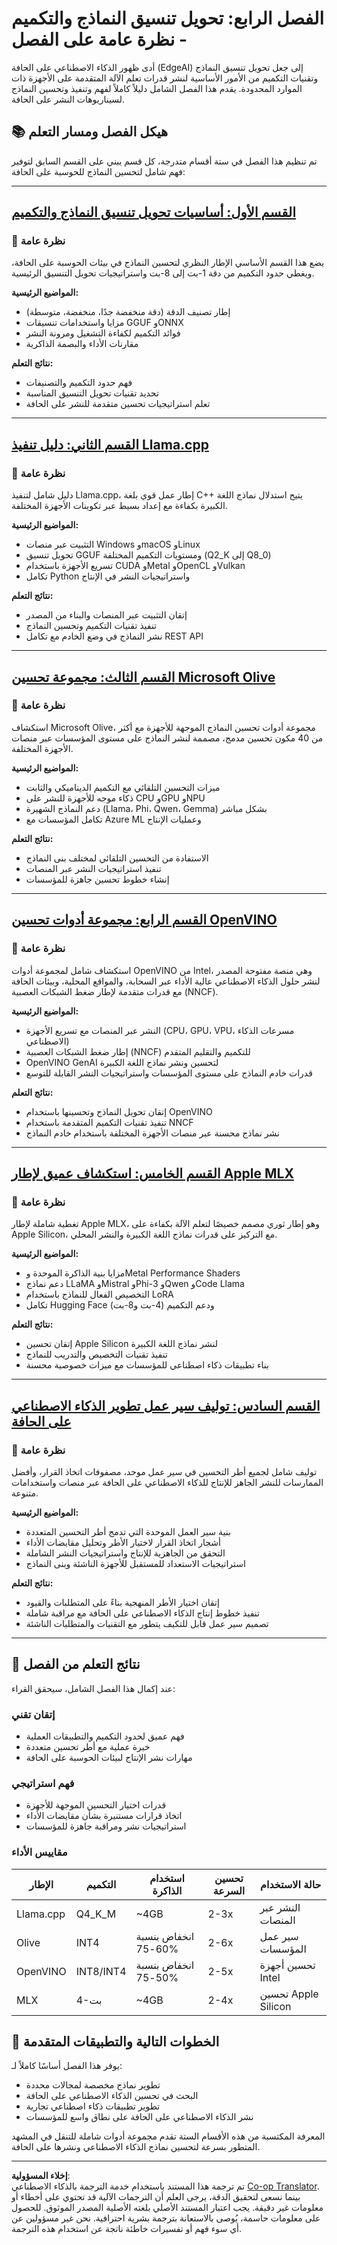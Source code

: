 <!--
CO_OP_TRANSLATOR_METADATA:
{
  "original_hash": "c0cb9f7bcff2bc170532d8870a891f38",
  "translation_date": "2025-09-17T17:48:05+00:00",
  "source_file": "Module04/README.md",
  "language_code": "ar"
}
-->
# الفصل الرابع: تحويل تنسيق النماذج والتكميم - نظرة عامة على الفصل

أدى ظهور الذكاء الاصطناعي على الحافة (EdgeAI) إلى جعل تحويل تنسيق النماذج وتقنيات التكميم من الأمور الأساسية لنشر قدرات تعلم الآلة المتقدمة على الأجهزة ذات الموارد المحدودة. يقدم هذا الفصل الشامل دليلاً كاملاً لفهم وتنفيذ وتحسين النماذج لسيناريوهات النشر على الحافة.

## 📚 هيكل الفصل ومسار التعلم

تم تنظيم هذا الفصل في ستة أقسام متدرجة، كل قسم يبني على القسم السابق لتوفير فهم شامل لتحسين النماذج للحوسبة على الحافة:

---

## [القسم الأول: أساسيات تحويل تنسيق النماذج والتكميم](./01.Introduce.md)

### 🎯 نظرة عامة
يضع هذا القسم الأساسي الإطار النظري لتحسين النماذج في بيئات الحوسبة على الحافة، ويغطي حدود التكميم من دقة 1-بت إلى 8-بت واستراتيجيات تحويل التنسيق الرئيسية.

**المواضيع الرئيسية:**
- إطار تصنيف الدقة (دقة منخفضة جدًا، منخفضة، متوسطة)
- مزايا واستخدامات تنسيقات GGUF وONNX
- فوائد التكميم لكفاءة التشغيل ومرونة النشر
- مقارنات الأداء والبصمة الذاكرية

**نتائج التعلم:**
- فهم حدود التكميم والتصنيفات
- تحديد تقنيات تحويل التنسيق المناسبة
- تعلم استراتيجيات تحسين متقدمة للنشر على الحافة

---

## [القسم الثاني: دليل تنفيذ Llama.cpp](./02.Llamacpp.md)

### 🎯 نظرة عامة
دليل شامل لتنفيذ Llama.cpp، إطار عمل قوي بلغة C++ يتيح استدلال نماذج اللغة الكبيرة بكفاءة مع إعداد بسيط عبر تكوينات الأجهزة المختلفة.

**المواضيع الرئيسية:**
- التثبيت عبر منصات Windows وmacOS وLinux
- تحويل تنسيق GGUF ومستويات التكميم المختلفة (Q2_K إلى Q8_0)
- تسريع الأجهزة باستخدام CUDA وMetal وOpenCL وVulkan
- تكامل Python واستراتيجيات النشر في الإنتاج

**نتائج التعلم:**
- إتقان التثبيت عبر المنصات والبناء من المصدر
- تنفيذ تقنيات التكميم وتحسين النماذج
- نشر النماذج في وضع الخادم مع تكامل REST API

---

## [القسم الثالث: مجموعة تحسين Microsoft Olive](./03.MicrosoftOlive.md)

### 🎯 نظرة عامة
استكشاف Microsoft Olive، مجموعة أدوات تحسين النماذج الموجهة للأجهزة مع أكثر من 40 مكون تحسين مدمج، مصممة لنشر النماذج على مستوى المؤسسات عبر منصات الأجهزة المختلفة.

**المواضيع الرئيسية:**
- ميزات التحسين التلقائي مع التكميم الديناميكي والثابت
- ذكاء موجه للأجهزة للنشر على CPU وGPU وNPU
- دعم النماذج الشهيرة (Llama، Phi، Qwen، Gemma) بشكل مباشر
- تكامل المؤسسات مع Azure ML وعمليات الإنتاج

**نتائج التعلم:**
- الاستفادة من التحسين التلقائي لمختلف بنى النماذج
- تنفيذ استراتيجيات النشر عبر المنصات
- إنشاء خطوط تحسين جاهزة للمؤسسات

---

## [القسم الرابع: مجموعة أدوات تحسين OpenVINO](./04.openvino.md)

### 🎯 نظرة عامة
استكشاف شامل لمجموعة أدوات OpenVINO من Intel، وهي منصة مفتوحة المصدر لنشر حلول الذكاء الاصطناعي عالية الأداء عبر السحابة، والمواقع المحلية، وبيئات الحافة مع قدرات متقدمة لإطار ضغط الشبكات العصبية (NNCF).

**المواضيع الرئيسية:**
- النشر عبر المنصات مع تسريع الأجهزة (CPU، GPU، VPU، مسرعات الذكاء الاصطناعي)
- إطار ضغط الشبكات العصبية (NNCF) للتكميم والتقليم المتقدم
- OpenVINO GenAI لتحسين ونشر نماذج اللغة الكبيرة
- قدرات خادم النماذج على مستوى المؤسسات واستراتيجيات النشر القابلة للتوسع

**نتائج التعلم:**
- إتقان تحويل النماذج وتحسينها باستخدام OpenVINO
- تنفيذ تقنيات التكميم المتقدمة باستخدام NNCF
- نشر نماذج محسنة عبر منصات الأجهزة المختلفة باستخدام خادم النماذج

---

## [القسم الخامس: استكشاف عميق لإطار Apple MLX](./05.AppleMLX.md)

### 🎯 نظرة عامة
تغطية شاملة لإطار Apple MLX، وهو إطار ثوري مصمم خصيصًا لتعلم الآلة بكفاءة على Apple Silicon، مع التركيز على قدرات نماذج اللغة الكبيرة والنشر المحلي.

**المواضيع الرئيسية:**
- مزايا بنية الذاكرة الموحدة وMetal Performance Shaders
- دعم نماذج LLaMA وMistral وPhi-3 وQwen وCode Llama
- التخصيص الفعال للنماذج باستخدام LoRA
- تكامل Hugging Face ودعم التكميم (4-بت و8-بت)

**نتائج التعلم:**
- إتقان تحسين Apple Silicon لنشر نماذج اللغة الكبيرة
- تنفيذ تقنيات التخصيص والتدريب للنماذج
- بناء تطبيقات ذكاء اصطناعي للمؤسسات مع ميزات خصوصية محسنة

---

## [القسم السادس: توليف سير عمل تطوير الذكاء الاصطناعي على الحافة](./06.workflow-synthesis.md)

### 🎯 نظرة عامة
توليف شامل لجميع أطر التحسين في سير عمل موحد، مصفوفات اتخاذ القرار، وأفضل الممارسات للنشر الجاهز للإنتاج للذكاء الاصطناعي على الحافة عبر منصات واستخدامات متنوعة.

**المواضيع الرئيسية:**
- بنية سير العمل الموحدة التي تدمج أطر التحسين المتعددة
- أشجار اتخاذ القرار لاختيار الأطر وتحليل مقايضات الأداء
- التحقق من الجاهزية للإنتاج واستراتيجيات النشر الشاملة
- استراتيجيات الاستعداد للمستقبل للأجهزة الناشئة وبنى النماذج

**نتائج التعلم:**
- إتقان اختيار الأطر المنهجية بناءً على المتطلبات والقيود
- تنفيذ خطوط إنتاج الذكاء الاصطناعي على الحافة مع مراقبة شاملة
- تصميم سير عمل قابل للتكيف يتطور مع التقنيات والمتطلبات الناشئة

---

## 🎯 نتائج التعلم من الفصل

عند إكمال هذا الفصل الشامل، سيحقق القراء:

### **إتقان تقني**
- فهم عميق لحدود التكميم والتطبيقات العملية
- خبرة عملية مع أطر تحسين متعددة
- مهارات نشر الإنتاج لبيئات الحوسبة على الحافة

### **فهم استراتيجي**
- قدرات اختيار التحسين الموجهة للأجهزة
- اتخاذ قرارات مستنيرة بشأن مقايضات الأداء
- استراتيجيات نشر ومراقبة جاهزة للمؤسسات

### **مقاييس الأداء**

| الإطار | التكميم | استخدام الذاكرة | تحسين السرعة | حالة الاستخدام |
|--------|---------|-----------------|--------------|----------------|
| Llama.cpp | Q4_K_M | ~4GB | 2-3x | النشر عبر المنصات |
| Olive | INT4 | انخفاض بنسبة 60-75% | 2-6x | سير عمل المؤسسات |
| OpenVINO | INT8/INT4 | انخفاض بنسبة 50-75% | 2-5x | تحسين أجهزة Intel |
| MLX | 4-بت | ~4GB | 2-4x | تحسين Apple Silicon |

## 🚀 الخطوات التالية والتطبيقات المتقدمة

يوفر هذا الفصل أساسًا كاملاً لـ:
- تطوير نماذج مخصصة لمجالات محددة
- البحث في تحسين الذكاء الاصطناعي على الحافة
- تطوير تطبيقات ذكاء اصطناعي تجارية
- نشر الذكاء الاصطناعي على الحافة على نطاق واسع للمؤسسات

المعرفة المكتسبة من هذه الأقسام الستة تقدم مجموعة أدوات شاملة للتنقل في المشهد المتطور بسرعة لتحسين نماذج الذكاء الاصطناعي ونشرها على الحافة.

---

**إخلاء المسؤولية**:  
تم ترجمة هذا المستند باستخدام خدمة الترجمة بالذكاء الاصطناعي [Co-op Translator](https://github.com/Azure/co-op-translator). بينما نسعى لتحقيق الدقة، يرجى العلم أن الترجمات الآلية قد تحتوي على أخطاء أو معلومات غير دقيقة. يجب اعتبار المستند الأصلي بلغته الأصلية المصدر الموثوق. للحصول على معلومات حاسمة، يُوصى بالاستعانة بترجمة بشرية احترافية. نحن غير مسؤولين عن أي سوء فهم أو تفسيرات خاطئة ناتجة عن استخدام هذه الترجمة.
